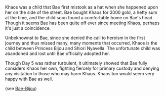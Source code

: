 <!-- title: CHAOS'S KHAOS -->

Khaos was a child that Bae first mistook as a hat when she happened upon her on the side of the street. Bae bought Khaos for 3000 gold, a hefty sum at the time, and the child soon found a comfortable home on Bae's head. Though it seems Bae has been quite off ever since meeting Khaos, perhaps it's just a coincidence.

Unbeknownst to Bae, since she denied the call to heroism in the first journey and thus missed many, many moments that occurred, Khaos is the child between Princess Bijou and Shiori Nyavella. The unfortunate child was abandoned and lost until Bae officially adopted her.

Though Day 5 was rather turbulent, it ultimately showed that Bae fully considers Khaos her own, fighting fiercely for primary custody and denying any visitation to those who may harm Khaos. Khaos too would seem very happy with Bae as well.

(see [Bae-Bijou](#edge:bae-bijou))
